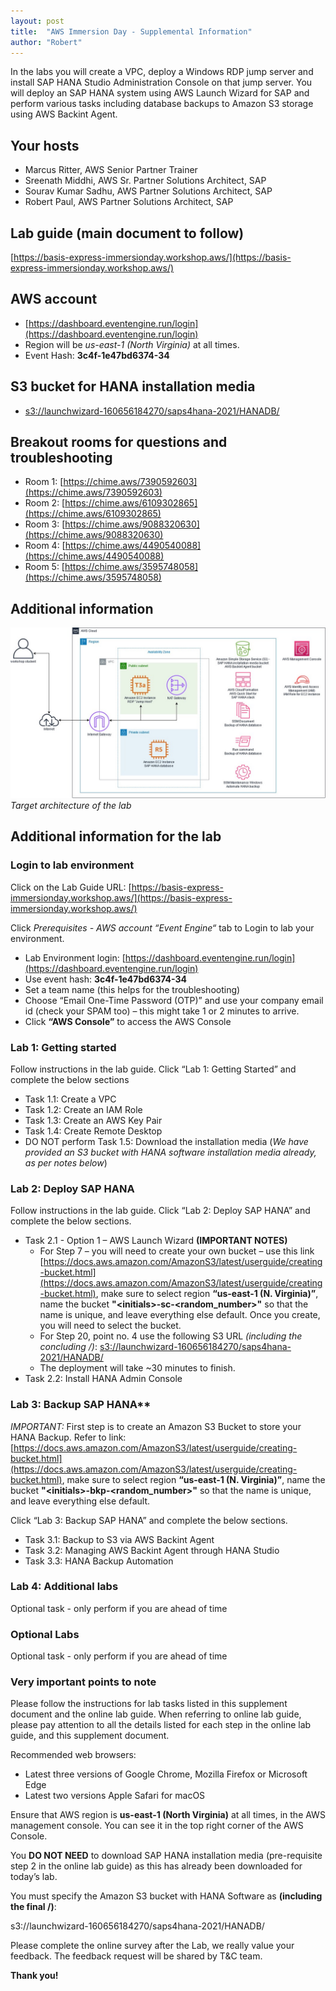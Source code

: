 ```yaml
---
layout: post
title:  "AWS Immersion Day - Supplemental Information"
author: "Robert"
---
```


In the labs you will create a VPC, deploy a Windows RDP jump server and install SAP HANA Studio
Administration Console on that jump server. You will deploy an SAP HANA system using AWS Launch
Wizard for SAP and perform various tasks including database backups to Amazon S3 storage using AWS
Backint Agent.

## Your hosts

* Marcus Ritter, AWS Senior Partner Trainer
* Sreenath Middhi, AWS Sr. Partner Solutions Architect, SAP 
* Sourav Kumar Sadhu, AWS Partner Solutions Architect, SAP
* Robert Paul, AWS Partner Solutions Architect, SAP

## Lab guide (main document to follow)

[https://basis-express-immersionday.workshop.aws/](https://basis-express-immersionday.workshop.aws/)

## AWS account

* [https://dashboard.eventengine.run/login](https://dashboard.eventengine.run/login)
* Region will be *us-east-1 (North Virginia)* at all times.
* Event Hash: **3c4f-1e47bd6374-34**

## S3 bucket for HANA installation media

* [s3://launchwizard-160656184270/saps4hana-2021/HANADB/](s3://launchwizard-160656184270/saps4hana-2021/HANADB/)

## Breakout rooms for questions and troubleshooting

* Room 1: [https://chime.aws/7390592603](https://chime.aws/7390592603)
* Room 2: [https://chime.aws/6109302865](https://chime.aws/6109302865)
* Room 3: [https://chime.aws/9088320630](https://chime.aws/9088320630)
* Room 4: [https://chime.aws/4490540088](https://chime.aws/4490540088)
* Room 5: [https://chime.aws/3595748058](https://chime.aws/3595748058)

## Additional information

![Target architecture of the lab](../images/AWS_immersion_day_architecture.jpg)
*Target architecture of the lab*

## Additional information for the lab

### Login to lab environment

Click on the Lab Guide URL: [https://basis-express-immersionday.workshop.aws/](https://basis-express-immersionday.workshop.aws/)

Click *Prerequisites - AWS account “Event Engine“* tab to Login to lab your environment.

* Lab Environment login: [https://dashboard.eventengine.run/login](https://dashboard.eventengine.run/login)
* Use event hash: **3c4f-1e47bd6374-34**
* Set a team name (this helps for the troubleshooting)
* Choose “Email One-Time Password (OTP)” and use your company email id (check your SPAM too) – this might take 1 or 2 minutes to arrive.
* Click **“AWS Console”** to access the AWS Console

 
### Lab 1: Getting started

Follow instructions in the lab guide. 
Click “Lab 1: Getting Started” and complete the below sections

* Task 1.1: Create a VPC
* Task 1.2: Create an IAM Role
* Task 1.3: Create an AWS Key Pair
* Task 1.4: Create Remote Desktop
* DO NOT perform Task 1.5: Download the installation media (*We have provided an S3 bucket with HANA software installation media already, as per notes below*)

 
### Lab 2: Deploy SAP HANA

Follow instructions in the lab guide. 
Click “Lab 2: Deploy SAP HANA” and complete the below sections.

* Task 2.1 - Option 1 – AWS Launch Wizard **(IMPORTANT NOTES)**
    * For Step 7 – you will need to create your own bucket – use this link [https://docs.aws.amazon.com/AmazonS3/latest/userguide/creating-bucket.html](https://docs.aws.amazon.com/AmazonS3/latest/userguide/creating-bucket.html), make sure to select region **“us-east-1 (N. Virginia)”**, name the bucket **"\<initials>-sc-\<random_number>"** so that the name is unique, and leave everything else default. Once you create, you will need to select the bucket.
    * For Step 20, point no. 4 use the following S3 URL *(including the concluding /)*: [s3://launchwizard-160656184270/saps4hana-2021/HANADB/](s3://launchwizard-160656184270/saps4hana-2021/HANADB/)
    * The deployment will take ~30 minutes to finish.
* Task 2.2: Install HANA Admin Console 

### Lab 3: Backup SAP HANA**

*IMPORTANT:* First step is to create an Amazon S3 Bucket to store your HANA Backup. Refer to link: 
[https://docs.aws.amazon.com/AmazonS3/latest/userguide/creating-bucket.html](https://docs.aws.amazon.com/AmazonS3/latest/userguide/creating-bucket.html), make sure to select region **“us-east-1 (N. Virginia)”**, name the bucket **"\<initials>-bkp-\<random_number>"** so that the name is unique, and leave everything else default.

Click “Lab 3: Backup SAP HANA” and complete the below sections.

* Task 3.1: Backup to S3 via AWS Backint Agent
* Task 3.2: Managing AWS Backint Agent through HANA Studio
* Task 3.3: HANA Backup Automation
 
### Lab 4: Additional labs

Optional task - only perform if you are ahead of time

### Optional Labs

Optional task - only perform if you are ahead of time

### Very important points to note

Please follow the instructions for lab tasks listed in this supplement document and the online lab guide. 
When referring to online lab guide, please pay attention to all the details listed for each step in the online lab guide, and this supplement document.

Recommended web browsers:

* Latest three versions of Google Chrome, Mozilla Firefox or Microsoft Edge
* Latest two versions Apple Safari for macOS

 
Ensure that AWS region is **us-east-1 (North Virginia)** at all times, in the AWS management console. You can see it in the top right corner of the AWS Console.

You **DO NOT NEED** to download SAP HANA installation media (pre-requisite step 2 in the online lab guide) as this has already been downloaded for today’s lab.
 
You must specify the Amazon S3 bucket with HANA Software as **(including the final /)**: 

s3://launchwizard-160656184270/saps4hana-2021/HANADB/
 
Please complete the online survey after the Lab, we really value your feedback. The feedback request will be shared by T&C team. 

**Thank you!**
